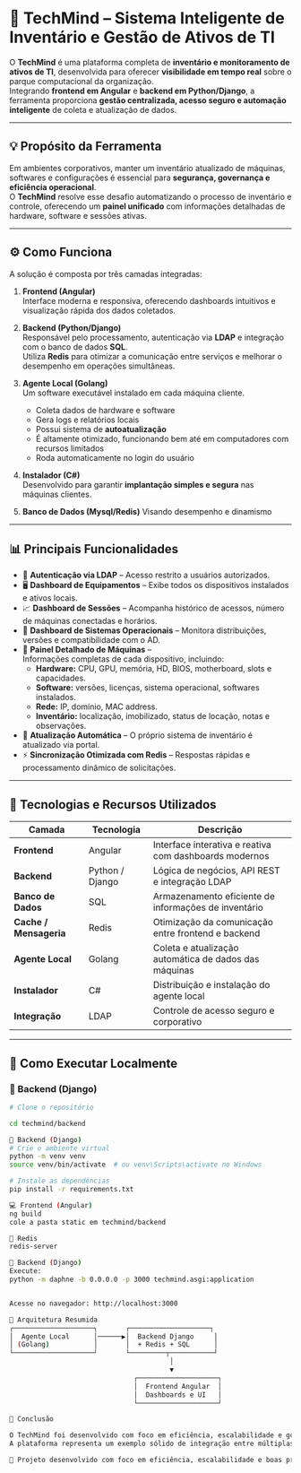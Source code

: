 # 🧠 TechMind – Sistema Inteligente de Inventário e Gestão de Ativos de TI

O **TechMind** é uma plataforma completa de **inventário e monitoramento de ativos de TI**, desenvolvida para oferecer **visibilidade em tempo real** sobre o parque computacional da organização.  
Integrando **frontend em Angular** e **backend em Python/Django**, a ferramenta proporciona **gestão centralizada, acesso seguro e automação inteligente** de coleta e atualização de dados.

---

## 💡 Propósito da Ferramenta

Em ambientes corporativos, manter um inventário atualizado de máquinas, softwares e configurações é essencial para **segurança, governança e eficiência operacional**.  
O **TechMind** resolve esse desafio automatizando o processo de inventário e controle, oferecendo um **painel unificado** com informações detalhadas de hardware, software e sessões ativas.

---

## ⚙️ Como Funciona

A solução é composta por três camadas integradas:

1. **Frontend (Angular)**  
   Interface moderna e responsiva, oferecendo dashboards intuitivos e visualização rápida dos dados coletados.  

2. **Backend (Python/Django)**  
   Responsável pelo processamento, autenticação via **LDAP** e integração com o banco de dados **SQL**.  
   Utiliza **Redis** para otimizar a comunicação entre serviços e melhorar o desempenho em operações simultâneas.  

3. **Agente Local (Golang)**  
   Um software executável instalado em cada máquina cliente.  
   - Coleta dados de hardware e software  
   - Gera logs e relatórios locais  
   - Possui sistema de **autoatualização**  
   - É altamente otimizado, funcionando bem até em computadores com recursos limitados  
   - Roda automaticamente no login do usuário  

4. **Instalador (C#)**  
   Desenvolvido para garantir **implantação simples e segura** nas máquinas clientes.

5. **Banco de Dados (Mysql/Redis)**
   Visando desempenho e dinamismo

---

## 📊 Principais Funcionalidades

- 🔐 **Autenticação via LDAP** – Acesso restrito a usuários autorizados.  
- 🖥️ **Dashboard de Equipamentos** – Exibe todos os dispositivos instalados e ativos locais.  
- 📈 **Dashboard de Sessões** – Acompanha histórico de acessos, número de máquinas conectadas e horários.  
- 💽 **Dashboard de Sistemas Operacionais** – Monitora distribuições, versões e compatibilidade com o AD.  
- 🧩 **Painel Detalhado de Máquinas** –  
  Informações completas de cada dispositivo, incluindo:
  - **Hardware:** CPU, GPU, memória, HD, BIOS, motherboard, slots e capacidades.  
  - **Software:** versões, licenças, sistema operacional, softwares instalados.  
  - **Rede:** IP, domínio, MAC address.  
  - **Inventário:** localização, imobilizado, status de locação, notas e observações.  
- 🔁 **Atualização Automática** – O próprio sistema de inventário é atualizado via portal.  
- ⚡ **Sincronização Otimizada com Redis** – Respostas rápidas e processamento dinâmico de solicitações.  

---

## 🧠 Tecnologias e Recursos Utilizados

| Camada | Tecnologia | Descrição |
|--------|-------------|-----------|
| **Frontend** | Angular | Interface interativa e reativa com dashboards modernos |
| **Backend** | Python / Django | Lógica de negócios, API REST e integração LDAP |
| **Banco de Dados** | SQL | Armazenamento eficiente de informações de inventário |
| **Cache / Mensageria** | Redis | Otimização da comunicação entre frontend e backend |
| **Agente Local** | Golang | Coleta e atualização automática de dados das máquinas |
| **Instalador** | C# | Distribuição e instalação do agente local |
| **Integração** | LDAP | Controle de acesso seguro e corporativo |

---

## 🧩 Como Executar Localmente

### 🔧 Backend (Django)
```bash
# Clone o repositório

cd techmind/backend

🐍 Backend (Django)
# Crie o ambiente virtual
python -m venv venv
source venv/bin/activate  # ou venv\Scripts\activate no Windows

# Instale as dependências
pip install -r requirements.txt

💻 Frontend (Angular)
ng build
cole a pasta static em techmind/backend

💾 Redis
redis-server

🐍 Backend (Django)
Execute:
python -m daphne -b 0.0.0.0 -p 3000 techmind.asgi:application


Acesse no navegador: http://localhost:3000

🧩 Arquitetura Resumida
┌────────────────────┐       ┌────────────────────┐
│  Agente Local      │──────▶│  Backend Django     │
│ (Golang)           │       │  + Redis + SQL      │
└────────────────────┘       └─────────┬───────────┘
                                        │
                                        ▼
                               ┌────────────────────┐
                               │  Frontend Angular  │
                               │  Dashboards e UI   │
                               └────────────────────┘

🌟 Conclusão

O TechMind foi desenvolvido com foco em eficiência, escalabilidade e governança de ativos de TI, combinando desempenho técnico e experiência visual moderna.
A plataforma representa um exemplo sólido de integração entre múltiplas linguagens e frameworks, evidenciando boas práticas de arquitetura e desenvolvimento corporativo.

🚀 Projeto desenvolvido com foco em eficiência, escalabilidade e boas práticas modernas de desenvolvimento.
